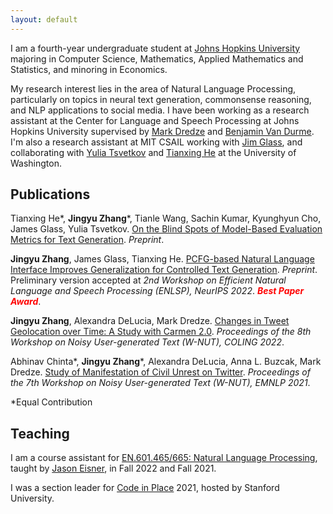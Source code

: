 ```yaml
---
layout: default
---
```


I am a fourth-year undergraduate student at [Johns Hopkins University](https://www.jhu.edu/) majoring in Computer Science, Mathematics, Applied Mathematics and Statistics, and minoring in Economics.



My research interest lies in the area of Natural Language Processing, particularly on topics in neural text generation, commonsense reasoning, and NLP applications to social media. I have been working as a research assistant at the Center for Language and Speech Processing at Johns Hopkins University supervised by [Mark Dredze](https://www.cs.jhu.edu/~mdredze/) and [Benjamin Van Durme](https://www.cs.jhu.edu/~vandurme/index.html). I'm also a research assistant at MIT CSAIL working with [Jim Glass](http://people.csail.mit.edu/jrg/), and collaborating with [Yulia Tsvetkov](https://homes.cs.washington.edu/~yuliats/) and [Tianxing He](https://people.csail.mit.edu/cloudygoose/) at the University of Washington.

<!-- I can be reached at [jzhan237@jhu.edu](mailto:jzhan237@jhu.edu). -->

## Publications

Tianxing He\*, **Jingyu Zhang**\*, Tianle Wang, Sachin Kumar, Kyunghyun Cho, James Glass, Yulia Tsvetkov. [On the Blind Spots of Model-Based Evaluation Metrics for Text Generation](https://arxiv.org/abs/2212.10020). *Preprint*.

**Jingyu Zhang**, James Glass, Tianxing He. [PCFG-based Natural Language Interface Improves Generalization for Controlled Text Generation](https://arxiv.org/abs/2210.07431). *Preprint*. Preliminary version accepted at *2nd Workshop on Efficient Natural Language and Speech Processing (ENLSP), NeurIPS 2022*. **<span style="color:red">*Best Paper Award*</span>**.

**Jingyu Zhang**, Alexandra DeLucia, Mark Dredze. [Changes in Tweet Geolocation over Time: A Study with Carmen 2.0](https://aclanthology.org/2022.wnut-1.1/). *Proceedings of the 8th Workshop on Noisy User-generated Text (W-NUT), COLING 2022*.

Abhinav Chinta\*, **Jingyu Zhang**\*, Alexandra DeLucia, Anna L. Buzcak, Mark Dredze. [Study of Manifestation of Civil Unrest on Twitter](https://aclanthology.org/2021.wnut-1.44/). *Proceedings of the 7th Workshop on Noisy User-generated Text (W-NUT), EMNLP 2021*.

*Equal Contribution

## Teaching

I am a course assistant for [EN.601.465/665: Natural Language Processing](https://www.cs.jhu.edu/~jason/465/), taught by [Jason Eisner](https://www.cs.jhu.edu/~jason), in Fall 2022 and Fall 2021.

I was a section leader for [Code in Place](https://codeinplace.stanford.edu/) 2021, hosted by Stanford University.